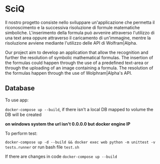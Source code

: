 # SciQ

Il nostro progetto consiste nello sviluppare un'applicazione che permetta il riconoscimento e la successiva risoluzione di formule matematiche simboliche. 
L'inserimento della formula può avvenire attraverso l'utilizzo di una text area oppure attraverso il caricamento di un'immagine,
mentre la risoluzione avviene mediante l'utilizzo delle API di Wolfram|Alpha.


Our project aim to develop an application that allow the recognition and further the resolution of symbolic mathematical formulas.
The insertion of the formulas could happen through the use of a predefined text-area or through the uploading of an image containing a formula.
The resolution of the formulas happen through the use of Wolphram|Alpha's API.

## Database
To use app:

`docker-compose up --build`, if there isn't a local DB mapped to volume the DB will be created

**on windows system the url isn't 0.0.0.0 but docker engine IP**

To perform test:

`docker-compose up -d --build && docker exec web python -m unittest -v tests.runner` or run bash file `test.sh` 

If there are changes in code `docker-compose up --build`

